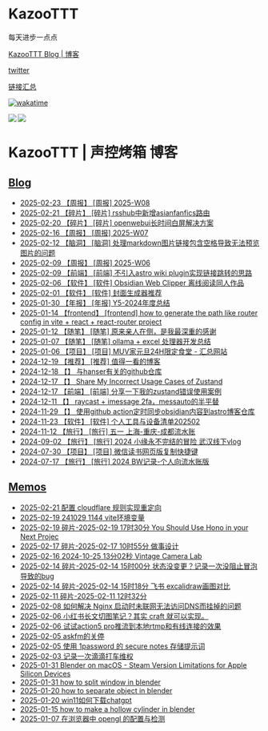 # KazooTTT
每天进步一点点

[KazooTTT Blog | 博客](https://blog.kazoottt.top)

[twitter](https://x.com/KazooTTT)

[链接汇总](https://bento.me/kazoottt)

[![wakatime](https://wakatime.com/badge/user/d3dc2570-e4bf-4469-b0c2-127b495e8b91.svg)](https://wakatime.com/@d3dc2570-e4bf-4469-b0c2-127b495e8b91)

<a href="https://github.com/anuraghazra/github-readme-stats">
  <img align="left" src="https://github-readme-stats.vercel.app/api?username=KazooTTT&theme=radical" />
</a>

<a href="https://github.com/anuraghazra/github-readme-stats">
  <img src="https://github-readme-stats.vercel.app/api/top-langs/?username=KazooTTT&theme=radical" />
</a>

# KazooTTT | 声控烤箱 博客
## [Blog](https://blog.kazoottt.top/posts/)
<!-- BLOG-POST-LIST:START -->
 - [2025-02-23 【周报】 [周报] 2025-W08](https://blog.kazoottt.top/posts/2025-W08/)
 - [2025-02-21 【碎片】 [碎片] rsshub中新增asianfanfics路由](https://blog.kazoottt.top/posts/fragmented-notes-2025-02-21-16-38-50/)
 - [2025-02-20 【碎片】 [碎片] openwebui长时间白屏解决方案](https://blog.kazoottt.top/posts/openwebui-long-loading-white-screen-solution/)
 - [2025-02-16 【周报】 [周报] 2025-W07](https://blog.kazoottt.top/posts/2025-W07/)
 - [2025-02-12 【脑洞】 [脑洞] 处理markdown图片链接包含空格导致无法预览图片的问题](https://blog.kazoottt.top/posts/handling-markdown-image-links-containing-spaces-causing-preview-failures/)
 - [2025-02-09 【周报】 [周报] 2025-W06](https://blog.kazoottt.top/posts/2025-W06/)
 - [2025-02-09 【前端】 [前端] 不引入astro wiki plugin实现链接跳转的思路](https://blog.kazoottt.top/posts/redirect-links-without-astro-wiki-plugin/)
 - [2025-02-06 【软件】 [软件] Obsidian Web Clipper 离线阅读同人作品](https://blog.kazoottt.top/posts/obsidian-web-clipper-offline-reading-fanfics/)
 - [2025-02-01 【软件】 [软件] 封面生成器推荐](https://blog.kazoottt.top/posts/cover-generator/)
 - [2025-01-30 【年报】 [年报] Y5-2024年度总结](https://blog.kazoottt.top/posts/2024-annual-summary/)
 - [2025-01-14 【frontend】 [frontend] how to generate the path like router config in vite + react + react-router project](https://blog.kazoottt.top/posts/how-to-generate-the-path-like-router-config-in-vite-react-react-router-project/)
 - [2025-01-12 【随笔】 [随笔] 原来亲人在侧，是我最深重的感谢](https://blog.kazoottt.top/posts/plain-and-simple-is-true/)
 - [2025-01-07 【随笔】 [随笔] ollama + excel 处理器开发总结](https://blog.kazoottt.top/posts/ollama-excel-processor-development-summary/)
 - [2025-01-06 【项目】 [项目] MUV家元旦24H限定食堂 - 汇总网站](https://blog.kazoottt.top/posts/milklovemuv/)
 - [2024-12-19 【推荐】 [推荐] 值得一看的博客](https://blog.kazoottt.top/posts/blogs-worth-reading/)
 - [2024-12-18 【】 与hanser有关的github仓库](https://blog.kazoottt.top/posts/hanser-repository/)
 - [2024-12-17 【】 Share My Incorrect Usage Cases of Zustand](https://blog.kazoottt.top/posts/share-my-incorrect-usage-case-of-zustand-en/)
 - [2024-12-17 【前端】 [前端] 分享一下我的zustand错误使用案例](https://blog.kazoottt.top/posts/zustand-use-record/)
 - [2024-12-11 【】 raycast + imessage 2fa，messauto的半平替](https://blog.kazoottt.top/posts/raycast-imessage-2fa/)
 - [2024-11-29 【】 使用github action定时同步obsidian内容到astro博客仓库](https://blog.kazoottt.top/posts/synchronize-profiles-to-remote-and-local-on-a-regular-basis/)
 - [2024-11-23 【软件】 [软件] 个人工具与设备清单202502](https://blog.kazoottt.top/posts/personal-tools-and-equipment-inventory-202502/)
 - [2024-11-12 【旅行】 [旅行] 五一 上海-重庆-成都流水账](https://blog.kazoottt.top/posts/may-1st-shanghai-chongqing-chengdu-flow-account/)
 - [2024-09-02 【旅行】 [旅行] 2024 小缘永不完结的冒险 武汉线下vlog](https://blog.kazoottt.top/posts/yukari-2024-live/)
 - [2024-07-30 【项目】 [项目] 微信读书网页版复制快捷键](https://blog.kazoottt.top/posts/wechat-reading-web-version-copy-shortcut/)
 - [2024-07-17 【旅行】 [旅行] 2024 BW记录-个人向流水账版](https://blog.kazoottt.top/posts/bw-record-personal-notes/)<!-- BLOG-POST-LIST:END -->

## [Memos](https://blog.kazoottt.top/notes/)
<!-- MEMO-POST-LIST:START -->
 - [2025-02-21 配置 cloudflare 规则实现重定向](https://blog.kazoottt.top/notes/fragmented-notes-2025-02-21-15-44-58/)
 - [2025-02-19 241029 1144 vite环境变量](https://blog.kazoottt.top/notes/fragmented-notes-2025-02-19-21-11-25/)
 - [2025-02-19 碎片-2025-02-19 17时30分 You Should Use Hono in your Next Projec](https://blog.kazoottt.top/notes/fragmented-notes-2025-02-19-17-30-55/)
 - [2025-02-17 碎片-2025-02-17 10时55分 做事设计](https://blog.kazoottt.top/notes/fragmented-notes-2025-02-17-10-55-29/)
 - [2025-02-16 2024-10-25 13分02秒 Vintage Camera Lab](https://blog.kazoottt.top/notes/fragmented-notes-2025-02-16-23-41-18/)
 - [2025-02-14 碎片-2025-02-14 15时00分 状态没变更？记录一次没阻止冒泡导致的bug](https://blog.kazoottt.top/notes/fragmented-notes-2025-02-14-15-00-49/)
 - [2025-02-14 碎片-2025-02-14 15时18分 飞书 excalidraw画图对比](https://blog.kazoottt.top/notes/fragmented-notes-2025-02-14-15-18-56/)
 - [2025-02-11 碎片-2025-02-11 12时32分](https://blog.kazoottt.top/notes/fragmented-notes-2025-02-11-12-32-42/)
 - [2025-02-08 如何解决 Nginx 启动时未联网无法访问DNS而挂掉的问题](https://blog.kazoottt.top/notes/nginx-startup-fix-configure-local-hosts-file/)
 - [2025-02-06 小红书长文切图笔记？其实 craft 就可以实现。](https://blog.kazoottt.top/notes/use-craft-to-cut-the-long-text-note-of-xiaohongshu/)
 - [2025-02-06 试试action5 pro推流到本地rtmp和有线连接的效果](https://blog.kazoottt.top/notes/action5-pro-obs-rtmp/)
 - [2025-02-05 askfm的关停](https://blog.kazoottt.top/notes/askfm-shutdown/)
 - [2025-02-05 使用 1password 的 secure notes 存储提示词](https://blog.kazoottt.top/notes/use-1password-secure-notes-to-store-prompt-templates/)
 - [2025-02-03 记录一次滴滴打车维权](https://blog.kazoottt.top/notes/record-a-ride-sharing-complaint/)
 - [2025-01-31 Blender on macOS - Steam Version Limitations for Apple Silicon Devices](https://blog.kazoottt.top/notes/blender-macos-steam-version-limitations/)
 - [2025-01-31 how to split window in blender](https://blog.kazoottt.top/notes/split-window-in-blender/)
 - [2025-01-20 how to separate object in blender](https://blog.kazoottt.top/notes/how-to-separate-object-in-blender/)
 - [2025-01-20 win11如何下载chatgpt](https://blog.kazoottt.top/notes/win11chatgpt/)
 - [2025-01-15 how to make a hollow cylinder in blender](https://blog.kazoottt.top/notes/how-to-make-a-hollow-cylinder-in-blender/)
 - [2025-01-07 在浏览器中 opengl 的配置与检测](https://blog.kazoottt.top/notes/how-to-check-opengl-configuration-and-detection-in-browser/)<!-- MEMO-POST-LIST:END -->
